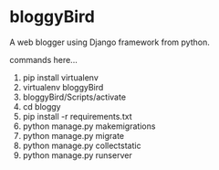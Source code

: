 # bloggyBird
A web blogger using Django framework from python.


commands here...
1. pip install virtualenv
2. virtualenv bloggyBird
3. bloggyBird/Scripts/activate
4. cd bloggy
5. pip install -r requirements.txt
5. python manage.py makemigrations
6. python manage.py migrate
7. python manage.py collectstatic
8. python manage.py runserver

